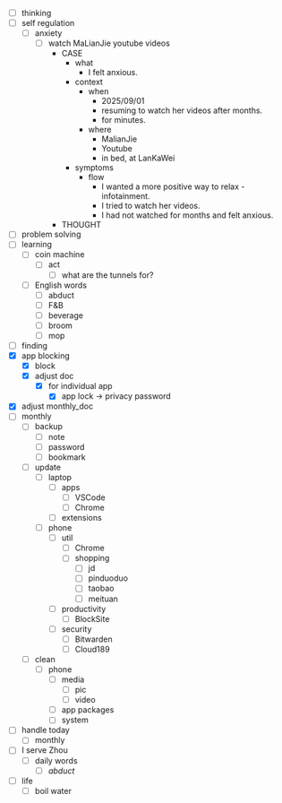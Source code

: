 - [ ] thinking
- [ ] self regulation
    - [ ] anxiety
        - [ ] watch MaLianJie youtube videos
            - CASE
                - what
                    - I felt anxious.
                - context
                    - when
                        - 2025/09/01
                        - resuming to watch her videos after months.
                        - for minutes.  
                    - where
                        - MalianJie
                        - Youtube
                        - in bed, at LanKaWei
                - symptoms
                    - flow
                        - I wanted a more positive way to relax - infotainment.
                        - I tried to watch her videos.
                        - I had not watched for months and felt anxious.
            - THOUGHT
- [ ] problem solving
- [ ] learning
    - [ ] coin machine
        - [ ] act
            - [ ] what are the tunnels for?
    - [ ] English words
        - [ ] abduct
        - [ ] F&B
        - [ ] beverage
        - [ ] broom
        - [ ] mop
- [ ] finding
- [x] app blocking
    - [x] block
    - [x] adjust doc
        - [x] for individual app
            - [x] app lock -> privacy password
- [x] adjust monthly_doc
- [ ] monthly
    - [ ] backup
        - [ ] note
        - [ ] password
        - [ ] bookmark
    - [ ] update
        - [ ] laptop
            - [ ] apps
                - [ ] VSCode
                - [ ] Chrome
            - [ ] extensions
        - [ ] phone
            - [ ] util
                - [ ] Chrome
                - [ ] shopping
                    - [ ] jd
                    - [ ] pinduoduo
                    - [ ] taobao
                    - [ ] meituan
            - [ ] productivity
                - [ ] BlockSite
            - [ ] security
                - [ ] Bitwarden
                - [ ] Cloud189
    - [ ] clean
        - [ ] phone
            - [ ] media
                - [ ] pic
                - [ ] video
            - [ ] app packages
            - [ ] system
- [ ] handle today
    - [ ] monthly
- [ ] I serve Zhou
    - [ ] daily words
        - [ ] *abduct*
- [ ] life
    - [ ] boil water